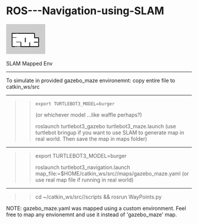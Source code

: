 # ROS---Navigation-using-SLAM
![ScreenShot](gazebo_maze.png)

SLAM Mapped Env

_________________________________________

To simulate in provided gazebo_maze environemnt:
copy entire file to catkin_ws/src

----------------------------------------------------------
>> <pre><code>export TURTLEBOT3_MODEL=burger</pre></code> (or whichever model ...like waffle perhaps?)
>> 
>> roslaunch turtlebot3_gazebo turtlebot3_maze.launch (use turtlebot bringup if you want to use SLAM to generate map in real world. Then save the map in maps folder)
>> 
----------------------------------------------------------
>> export TURTLEBOT3_MODEL=burger
>> 
>> roslaunch <insert your catkin package name> turtlebot3_navigation.launch map_file:=$HOME/catkin_ws/src/<insert your catkin package name>/maps/gazebo_maze.yaml (or use real map file if running in real world)
  
----------------------------------------------------------
>> cd ~/catkin_ws/src/<insert your catkin package name>/scripts && rosrun <insert your catkin package name> WayPoints.py

  NOTE: gazebo_maze.yaml was mapped using a custom environment. Feel free to map any envionemnt and use it instead of 'gazebo_maze' map.
